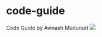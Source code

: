 code-guide
==========

Code Guide by Avinash Mudunuri
<img style="-webkit-user-select: none" src="https://www.codeship.io/projects/69c4a690-8bcd-0131-5a58-5e56fd984233/status">
